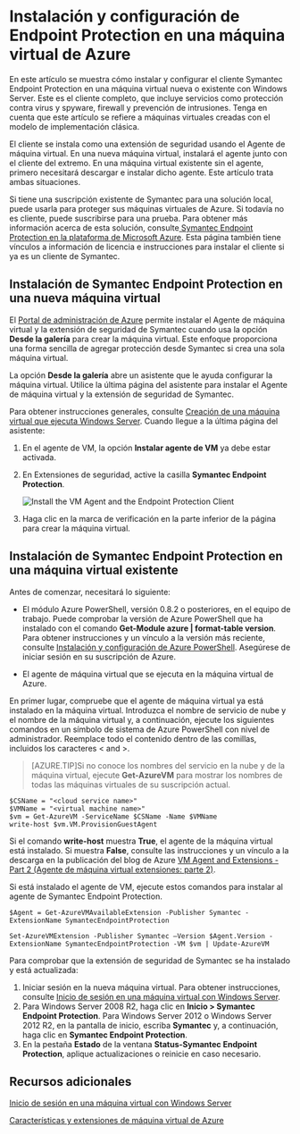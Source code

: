 <properties
	pageTitle="Instalación y configuración de Endpoint Protection en una máquina virtual de Azure"
	description="Describe la instalación y la configuración de la extensión de seguridad de Symantec Endpoint Protection en una VM nueva o existente en Azure"
	services="virtual-machines"
	documentationCenter=""
	authors="dsk-2015"
	manager="timlt"
	editor=""
	tags="azure-service-management"/>

<tags
	ms.service="virtual-machines"
	ms.workload="infrastructure-services"
	ms.tgt_pltfrm="vm-multiple"
	ms.devlang="na"
	ms.topic="article"
	ms.date="07/14/2015"
	ms.author="dkshir"/>

# Instalación y configuración de Endpoint Protection en una máquina virtual de Azure

En este artículo se muestra cómo instalar y configurar el cliente Symantec Endpoint Protection en una máquina virtual nueva o existente con Windows Server. Este es el cliente completo, que incluye servicios como protección contra virus y spyware, firewall y prevención de intrusiones. Tenga en cuenta que este artículo se refiere a máquinas virtuales creadas con el modelo de implementación clásica.

El cliente se instala como una extensión de seguridad usando el Agente de máquina virtual. En una nueva máquina virtual, instalará el agente junto con el cliente del extremo. En una máquina virtual existente sin el agente, primero necesitará descargar e instalar dicho agente. Este artículo trata ambas situaciones.

Si tiene una suscripción existente de Symantec para una solución local, puede usarla para proteger sus máquinas virtuales de Azure. Si todavía no es cliente, puede suscribirse para una prueba. Para obtener más información acerca de esta solución, consulte[ Symantec Endpoint Protection en la plataforma de Microsoft Azure][Symantec]. Esta página también tiene vínculos a información de licencia e instrucciones para instalar el cliente si ya es un cliente de Symantec.

## Instalación de Symantec Endpoint Protection en una nueva máquina virtual

El [Portal de administración de Azure][Portal] permite instalar el Agente de máquina virtual y la extensión de seguridad de Symantec cuando usa la opción **Desde la galería** para crear la máquina virtual. Este enfoque proporciona una forma sencilla de agregar protección desde Symantec si crea una sola máquina virtual.

La opción **Desde la galería** abre un asistente que le ayuda configurar la máquina virtual. Utilice la última página del asistente para instalar el Agente de máquina virtual y la extensión de seguridad de Symantec.

Para obtener instrucciones generales, consulte [Creación de una máquina virtual que ejecuta Windows Server][Create]. Cuando llegue a la última página del asistente:

1.	En el agente de VM, la opción **Instalar agente de VM** ya debe estar activada.

2.	En Extensiones de seguridad, active la casilla **Symantec Endpoint Protection**.


	![Install the VM Agent and the Endpoint Protection Client](./media/virtual-machines-install-symantec/InstallVMAgentandSymantec.png)

3.	Haga clic en la marca de verificación en la parte inferior de la página para crear la máquina virtual.

## Instalación de Symantec Endpoint Protection en una máquina virtual existente

Antes de comenzar, necesitará lo siguiente:

- El módulo Azure PowerShell, versión 0.8.2 o posteriores, en el equipo de trabajo. Puede comprobar la versión de Azure PowerShell que ha instalado con el comando **Get-Module azure | format-table version**. Para obtener instrucciones y un vínculo a la versión más reciente, consulte [Instalación y configuración de Azure PowerShell][PS]. Asegúrese de iniciar sesión en su suscripción de Azure.

- El agente de máquina virtual que se ejecuta en la máquina virtual de Azure.

En primer lugar, compruebe que el agente de máquina virtual ya está instalado en la máquina virtual. Introduzca el nombre de servicio de nube y el nombre de la máquina virtual y, a continuación, ejecute los siguientes comandos en un símbolo de sistema de Azure PowerShell con nivel de administrador. Reemplace todo el contenido dentro de las comillas, incluidos los caracteres < and >.

> [AZURE.TIP]Si no conoce los nombres del servicio en la nube y de la máquina virtual, ejecute **Get-AzureVM** para mostrar los nombres de todas las máquinas virtuales de su suscripción actual.

	$CSName = "<cloud service name>"
	$VMName = "<virtual machine name>"
	$vm = Get-AzureVM -ServiceName $CSName -Name $VMName
	write-host $vm.VM.ProvisionGuestAgent

Si el comando **write-host** muestra **True**, el agente de la máquina virtual está instalado. Si muestra **False**, consulte las instrucciones y un vínculo a la descarga en la publicación del blog de Azure [VM Agent and Extensions - Part 2 (Agente de máquina virtual extensiones: parte 2)][Agent].

Si está instalado el agente de VM, ejecute estos comandos para instalar al agente de Symantec Endpoint Protection.

	$Agent = Get-AzureVMAvailableExtension -Publisher Symantec -ExtensionName SymantecEndpointProtection

	Set-AzureVMExtension -Publisher Symantec –Version $Agent.Version -ExtensionName SymantecEndpointProtection -VM $vm | Update-AzureVM

Para comprobar que la extensión de seguridad de Symantec se ha instalado y está actualizada:

1.	Iniciar sesión en la nueva máquina virtual. Para obtener instrucciones, consulte [Inicio de sesión en una máquina virtual con Windows Server][Logon].
2.	Para Windows Server 2008 R2, haga clic en **Inicio > Symantec Endpoint Protection**. Para Windows Server 2012 o Windows Server 2012 R2, en la pantalla de inicio, escriba **Symantec** y, a continuación, haga clic en **Symantec Endpoint Protection**.
3.	En la pestaña **Estado** de la ventana **Status-Symantec Endpoint Protection**, aplique actualizaciones o reinicie en caso necesario.

## Recursos adicionales

[Inicio de sesión en una máquina virtual con Windows Server][Logon]

[Características y extensiones de máquina virtual de Azure][Ext]


<!--Link references-->
[Symantec]: http://go.microsoft.com/fwlink/p/?LinkId=403942

[Portal]: http://manage.windowsazure.com

[Create]: virtual-machines-windows-tutorial.md

[PS]: ../powershell-install-configure.md

[Agent]: http://go.microsoft.com/fwlink/p/?LinkId=403947

[Logon]: virtual-machines-log-on-windows-server.md

[Ext]: http://go.microsoft.com/fwlink/p/?linkid=390493

<!---HONumber=August15_HO8-->